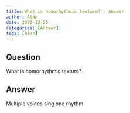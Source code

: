 ```yaml
---
title: What is homorhythmic texture? - Answer
author: Alan
date: 2022-12-25
categories: [Answer]
tags: [Alan]
---
```


## Question

What is homorhythmic texture?



## Answer

Multiple voices sing one rhythm